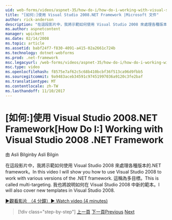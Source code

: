 ```yaml
---
uid: web-forms/videos/aspnet-35/how-do-i/how-do-i-working-with-visual-studio-2008-net-framework
title: "[如何:]使用 Visual Studio 2008.NET Framework |Microsoft 文件"
author: rick-anderson
description: "在這段影片中，我將示範如何使用 Visual Studio 2008 來處理各種版本的.NET framework。 這稱為多目標。 也將會..."
ms.author: aspnetcontent
manager: wpickett
ms.date: 02/14/2008
ms.topic: article
ms.assetid: babf24f7-f830-4091-a415-02a2661c724b
ms.technology: dotnet-webforms
ms.prod: .net-framework
msc.legacyurl: /web-forms/videos/aspnet-35/how-do-i/how-do-i-working-with-visual-studio-2008-net-framework
msc.type: video
ms.openlocfilehash: f8575e7af62c5c68b410bcbf36f513ca96d9fbb5
ms.sourcegitcommit: 9a9483aceb34591c97451997036a9120c3fe2baf
ms.translationtype: MT
ms.contentlocale: zh-TW
ms.lasthandoff: 11/10/2017
---
```

<a name="how-do-i-working-with-visual-studio-2008-net-framework"></a><span data-ttu-id="cbb84-105">[如何:]使用 Visual Studio 2008.NET Framework</span><span class="sxs-lookup"><span data-stu-id="cbb84-105">[How Do I:] Working with Visual Studio 2008 .NET Framework</span></span>
====================
<span data-ttu-id="cbb84-106">由 Asli Bilgin</span><span class="sxs-lookup"><span data-stu-id="cbb84-106">by Asli Bilgin</span></span>

<span data-ttu-id="cbb84-107">在這段影片中，我將示範如何使用 Visual Studio 2008 來處理各種版本的.NET framework。</span><span class="sxs-lookup"><span data-stu-id="cbb84-107">In this video I will show you how to use Visual Studio 2008 to work with various versions of the .NET framework.</span></span> <span data-ttu-id="cbb84-108">這稱為多目標。</span><span class="sxs-lookup"><span data-stu-id="cbb84-108">This is called multi-targeting.</span></span> <span data-ttu-id="cbb84-109">我也將說明如何在 Visual Studio 2008 中新的範本。</span><span class="sxs-lookup"><span data-stu-id="cbb84-109">I will also cover new templates in Visual Studio 2008.</span></span>

[<span data-ttu-id="cbb84-110">&#9654;觀看影片 （4 分鐘）</span><span class="sxs-lookup"><span data-stu-id="cbb84-110">&#9654; Watch video (4 minutes)</span></span>](https://channel9.msdn.com/Blogs/ASP-NET-Site-Videos/how-do-i-working-with-visual-studio-2008-net-framework)

>[!div class="step-by-step"]
<span data-ttu-id="cbb84-111">[上一頁](how-do-i-cascading-style-sheets-in-visual-studio-2008.md)
[下一頁](how-do-i-adding-elements-to-a-css-file-and-create-new-css-on-the-fly.md)</span><span class="sxs-lookup"><span data-stu-id="cbb84-111">[Previous](how-do-i-cascading-style-sheets-in-visual-studio-2008.md)
[Next](how-do-i-adding-elements-to-a-css-file-and-create-new-css-on-the-fly.md)</span></span>

